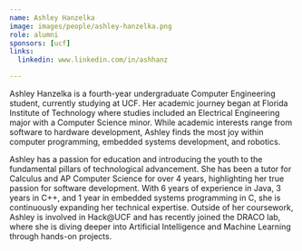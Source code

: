 ```yaml
---
name: Ashley Hanzelka
image: images/people/ashley-hanzelka.png
role: alumni
sponsors: [ucf]
links:
  linkedin: www.linkedin.com/in/ashhanz

---
```


Ashley Hanzelka is a fourth-year undergraduate Computer Engineering student, currently studying at UCF. Her academic journey began at Florida Institute of Technology where studies included an Electrical Engineering major with a Computer Science minor. While academic interests range from software to hardware development, Ashley finds the most joy within computer programming, embedded systems development, and robotics. 

Ashley has a passion for education and introducing the youth to the fundamental pillars of technological advancement. She has been a tutor for Calculus and AP Computer Science for over 4 years, highlighting her true passion for software development. With 6 years of experience in Java, 3 years in C++, and 1 year in embedded systems programming in C, she is continuously expanding her technical expertise. Outside of her coursework, Ashley is involved in Hack@UCF and has recently joined the DRACO lab, where she is diving deeper into Artificial Intelligence and Machine Learning through hands-on projects. 

